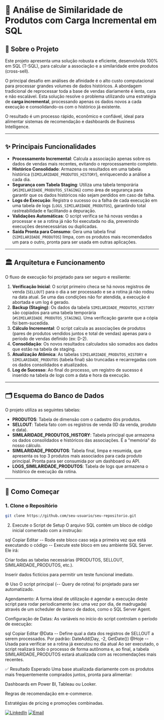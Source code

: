 # 🧠 Análise de Similaridade de Produtos com Carga Incremental em SQL

## 📖 Sobre o Projeto

Este projeto apresenta uma solução robusta e eficiente, desenvolvida 100% em SQL (T-SQL), para calcular a associação e a similaridade entre produtos (cross-sell).

O principal desafio em análises de afinidade é o alto custo computacional para processar grandes volumes de dados históricos. A abordagem tradicional de reprocessar toda a base de vendas diariamente é lenta, cara e não escalável. Esta solução resolve o problema utilizando uma estratégia de **carga incremental**, processando apenas os dados novos a cada execução e consolidando-os com o histórico já existente.

O resultado é um processo rápido, econômico e confiável, ideal para alimentar sistemas de recomendação e dashboards de Business Intelligence.

---

## ✨ Principais Funcionalidades

- **Processamento Incremental**: Calcula a associação apenas sobre os dados de vendas mais recentes, evitando o reprocessamento completo.
- **Histórico Consolidado**: Armazena os resultados em uma tabela histórica (`SIMILARIDADE_PRODUTOS_HISTORY`), enriquecendo a análise a cada dia.
- **Segurança com Tabela Staging**: Utiliza uma tabela temporária (`#SIMILARIDADE_PRODUTOS_STAGING`) como área de segurança para garantir que os dados históricos não sejam perdidos em caso de falha.
- **Logs de Execução**: Registra o sucesso ou a falha de cada execução em uma tabela de logs (`LOGS_SIMILARIDADE_PRODUTOS`), garantindo total rastreabilidade e facilitando a depuração.
- **Validações Automáticas**: O script verifica se há novas vendas a processar e se a rotina já não foi executada no dia, prevenindo execuções desnecessárias ou duplicadas.
- **Saída Pronta para Consumo**: Gera uma tabela final (`SIMILARIDADE_PRODUTOS`) limpa, com os produtos mais recomendados um para o outro, pronta para ser usada em outras aplicações.

---

## 🏛️ Arquitetura e Funcionamento

O fluxo de execução foi projetado para ser seguro e resiliente:

1. **Verificação Inicial**: O script primeiro checa se há novos registros de venda (`SELLOUT`) para o dia a ser processado e se a rotina já não rodou na data atual. Se uma das condições não for atendida, a execução é abortada e um log é gerado.
2. **Backup (Staging)**: Os dados da tabela `SIMILARIDADE_PRODUTOS_HISTORY` são copiados para uma tabela temporária (`#SIMILARIDADE_PRODUTOS_STAGING`). Uma verificação garante que a cópia foi bem-sucedida.
3. **Cálculo Incremental**: O script calcula as associações de produtos (pares de produtos vendidos juntos e total de vendas) apenas para o período de vendas definido (ex: D-2).
4. **Consolidação**: Os novos resultados calculados são somados aos dados que estão na tabela de staging.
5. **Atualização Atômica**: As tabelas `SIMILARIDADE_PRODUTOS_HISTORY` e `SIMILARIDADE_PRODUTOS` (tabela final) são truncadas e recarregadas com os dados consolidados e atualizados.
6. **Log de Sucesso**: Ao final do processo, um registro de sucesso é inserido na tabela de logs com a data e hora da execução.

---

## 🗂️ Esquema do Banco de Dados

O projeto utiliza as seguintes tabelas:

- **PRODUTOS**: Tabela de dimensão com o cadastro dos produtos.
- **SELLOUT**: Tabela fato com os registros de venda (ID da venda, produto e data).
- **SIMILARIDADE_PRODUTOS_HISTORY**: Tabela principal que armazena os dados consolidados e históricos das associações. É a "memória" do nosso cálculo.
- **SIMILARIDADE_PRODUTOS**: Tabela final, limpa e resumida, que apresenta os top 3 produtos mais associados para cada produto principal. Pronta para ser consumida por um dashboard ou API.
- **LOGS_SIMILARIDADE_PRODUTOS**: Tabela de logs que armazena o histórico de execução da rotina.

---

## 🚀 Como Começar

### 1. Clone o Repositório

```bash
git clone https://github.com/seu-usuario/seu-repositorio.git
```

2. Execute o Script de Setup
O arquivo SQL contém um bloco de código inicial comentado com a instrução:

sql
Copiar
Editar
-- Rode este bloco caso seja a primeira vez que está executando o código --
Execute este bloco em seu ambiente SQL Server. Ele irá:

Criar todas as tabelas necessárias (PRODUTOS, SELLOUT, SIMILARIDADE_PRODUTOS, etc.).

Inserir dados fictícios para permitir um teste funcional imediato.

⚙️ Uso
O script principal (-- Query de rotina) foi projetado para ser automatizado.

Agendamento: A forma ideal de utilização é agendar a execução deste script para rodar periodicamente (ex: uma vez por dia, de madrugada) através de um scheduler de banco de dados, como o SQL Server Agent.

Configuração de Datas: As variáveis no início do script controlam o período de execução:

sql
Copiar
Editar
@Data -- Define qual a data dos registros de SELLOUT a serem processados. Por padrão: DateAdd(Day, -2, GetDate())
@Hoje -- Usada para verificar se a rotina já executou no dia atual
Ao ser executado, o script realizará todo o processo de forma autônoma e, ao final, a tabela SIMILARIDADE_PRODUTOS estará atualizada com as recomendações mais recentes.

✅ Resultado Esperado
Uma base atualizada diariamente com os produtos mais frequentemente comprados juntos, pronta para alimentar:

Dashboards em Power BI, Tableau ou Looker.

Regras de recomendação em e-commerce.

Estratégias de pricing e promoções combinadas.

[![LinkedIn](https://img.shields.io/badge/-LinkedIn-0A66C2?style=for-the-badge&logo=linkedin&logoColor=white)](https://www.linkedin.com/in/gustavo-barbosa-868976236/) [![Email](https://img.shields.io/badge/Email-gustavobarbosa7744@gmail.com-D14836?style=for-the-badge&logo=gmail&logoColor=white)](mailto:gustavobarbosa7744@gmail.com)


